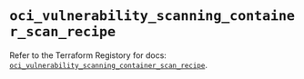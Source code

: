 # `oci_vulnerability_scanning_container_scan_recipe`

Refer to the Terraform Registory for docs: [`oci_vulnerability_scanning_container_scan_recipe`](https://registry.terraform.io/providers/oracle/oci/6.18.0/docs/resources/vulnerability_scanning_container_scan_recipe).

